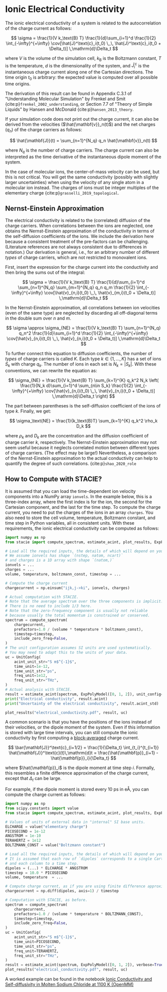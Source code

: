 # Ionic Electrical Conductivity

The ionic electrical conductivity of a system is related to the autocorrelation
of the charge current as follows:

$$
    \sigma = \frac{1}{V k_\text{B} T}
        \frac{1}{d}\sum_{i=1}^d
        \frac{1}{2}
        \int_{-\infty}^{+\infty}
        \cov[\hat{J}^\text{c}_i(t_0) \,,\, \hat{J}^\text{c}_i(t_0 + \Delta_t)]
        \,\mathrm{d}\Delta_t
$$

where $V$ is the volume of the simulation cell,
$k_\text{B}$ is the Boltzmann constant,
$T$ is the temperature,
$d$ is the dimensionality of the system,
and $\hat{J}^\text{c}_i$ is the instantaneous charge current along one of the Cartesian directions.
The time origin $t_0$ is arbitrary:
the expected value is computed over all possible time origins.

The derivation of this result can be found in
Appendix C.3.1 of "Understanding Molecular Simulation"
by Frenkel and Smit {cite:p}`frenkel_2002_understanding`,
or Section 7.7 of "Theory of Simple Liquids"
by Hansen and McDonald {cite:p}`hansen_2013_theory`.

If your simulation code does not print out the charge current,
it can also be derived from the velocities ($\hat{\mathbf{v}}_n(t)$)
and the net charges ($q_n$) of the charge carriers as follows:

$$
    \hat{\mathbf{J}}(t) = \sum_{n=1}^{N_q} q_n \hat{\mathbf{v}}_n(t)
$$

where $N_q$ is the number of charge carriers.
The charge current can also be interpreted as
the time derivative of the instantaneous dipole moment of the system.

In the case of molecular ions, the center-of-mass velocity can be used, but this is not critical.
You will get the same conductivity (possibly with slightly larger uncertainties)
when using the velocity of any single atom in a molecular ion instead.
The charges of ions must be integer multiples of the elementary charge
{cite:p}`grasselli_2019_topological`.

## Nernst-Einstein Approximation

The electrical conductivity is related to the (correlated) diffusion of the charge carriers.
When correlations between the ions are neglected, one obtains the Nernst-Einstein approximation
of the conductivity in terms of the self-diffusion coefficients of the ions.
We include the derivation here because a consistent treatment of the pre-factors
can be challenging.
(Literature references are not always consistent due to differences in notation.)
Our derivation is general, i.e., for an arbitrary number of different *types*
of charge carriers, which are not restricted to monovalent ions.

First, insert the expression for the charge current into the conductivity
and then bring the sums out of the integral:

$$
    \sigma = \frac{1}{V k_\text{B} T}
        \frac{1}{d}\sum_{i=1}^d
        \sum_{n=1}^{N_q} \sum_{m=1}^{N_q}
        q_n q_m
        \frac{1}{2}
        \int_{-\infty}^{+\infty}
        \cov[\hat{v}_{n,i}(t_0) \,,\, \hat{v}_{m,i}(t_0 + \Delta_t)]
        \,\mathrm{d}\Delta_t
$$

In the Nernst-Einstein approximation,
all correlations between ion velocities (even of the same type) are neglected
by discarding all off-diagonal terms in the double sum over $n$ and $m$.

$$
    \sigma \approx \sigma_{NE} = \frac{1}{V k_\text{B} T}
        \sum_{n=1}^{N_q}
        q_n^2
        \frac{1}{d}\sum_{i=1}^d
        \frac{1}{2}
        \int_{-\infty}^{+\infty}
        \cov[\hat{v}_{n,i}(t_0) \,,\, \hat{v}_{n,i}(t_0 + \Delta_t)]
        \,\mathrm{d}\Delta_t
$$

To further connect this equation to diffusion coefficients,
the number of *types* of charge carriers is called $K$.
Each type $k \in \{1, \ldots, K\}$ has a set of ions $S_k$ with charge $q_k$.
The number of ions in each set is $N_k=|S_k|$.
With these conventions, we can rewrite the equation as:

$$
    \sigma_{NE} = \frac{1}{V k_\text{B} T}
        \sum_{k=1}^{K}
        q_k^2 N_k
        \left(
        \frac{1}{N_k d}\sum_{i=1}^d
        \sum_{n\in S_k}
        \frac{1}{2}
        \int_{-\infty}^{+\infty}
        \cov[\hat{v}_{n,i}(t_0) \,,\, \hat{v}_{n,i}(t_0 + \Delta_t)]
        \,\mathrm{d}\Delta_t
        \right)
$$

The part between parentheses is the self-diffusion coefficient of the ions of type $k$.
Finally, we get:

$$
    \sigma_\text{NE} = \frac{1}{k_\text{B}T} \sum_{k=1}^{K} q_k^2 \rho_k D_k
$$

where $\rho_k$ and $D_k$ are the concentration and the diffusion coefficient of charge carrier $k$,
respectively.
The Nernst-Einstein approximation may not seem useful
because it neglects correlated motion between different types of charge carriers.
(The effect may be large!)
Nevertheless, a comparison of the Nernst-Einstein approximation to the actual conductivity
can help to quantify the degree of such correlations.
{cite:p}`shao_2020_role`

## How to Compute with STACIE?

It is assumed that you can load the time-dependent ion velocity components
into a NumPy array `ionvels`.
In the example below, this is a three-index array,
where the first index is for the ion, the second for the Cartesian component,
and the last for the time step.
To compute the charge current, you need to put the charges of the ions
in an array `charges`.
You also need to store the cell volume, temperature,
Boltzmann constant, and time step in Python variables,
all in consistent units.
With these requirements, the ionic electrical conductivity can be computed as follows:

```python
import numpy as np
from stacie import compute_spectrum, estimate_acint, plot_results, ExpPolyModel, UnitConfig

# Load all the required inputs, the details of which will depend on your use case.
# We assume ionvels has shape `(nstep, natom, ncart)`
# and charges is a 1D array with shape `(natom,)`
ionvels = ...
charges = ...
volume, temperature, boltzmann_const, timestep = ...

# Compute the charge current
chargecurrent = np.einsum("ijk,j->ki", ionvels, charges)

# Actual computation with STACIE.
# Note that the average spectrum over the three components is implicit.
# There is no need to include 1/3 here.
# Note that the zero-frequency component is usually not reliable
# because usually the total momentum is constrained or conserved.
spectrum = compute_spectrum(
    chargecurrent,
    prefactors=1.0 / (volume * temperature * boltzmann_const),
    timestep=timestep,
    include_zero_freq=False,
)
# The unit configuration assumes SI units are used systematically.
# You may need to adapt this to the units of your data.
uc = UnitConfig(
    acint_unit_str="S m$^{-1}$",
    time_unit=1e-12,
    time_unit_str="ps",
    freq_unit=1e12,
    freq_unit_str="THz",
)
# Actual analysis with STACIE.
result = estimate_acint(spectrum, ExpPolyModel([0, 1, 2]), unit_config=uc, verbose=True)
print("Electrical conductivity", result.acint)
print("Uncertainty of the electrical conductivity", result.acint_std)

plot_results("electrical_conductivity.pdf", result, uc)
```

A common scenario is that you have the positions of the ions instead of their velocities,
or the dipole moment of the system.
Even if this information is stored with large time intervals,
you can still compute the ionic conductivity by first computing a
[block-averaged](../preparing_inputs/block_averages.md) charge current.

$$
    \bar{\mathbf{J}}^\text{c}_{i+1/2}
      = \frac{1}{\Delta_t}
        \int_{t_i}^{t_{i+1}} \hat{\mathbf{J}}^\text{c}(t)\,\mathrm{d}t
      = \frac{\hat{\mathbf{p}}_{i+1} - \hat{\mathbf{p}}_i}{\Delta_t}
$$

where $\hat{\mathbf{p}}_i$ is the dipole moment at time step $i$.
Formally, this resembles a finite difference approximation of the charge current,
except that $\Delta_t$ can be large.

For example, if the dipole moment is stored every 10 ps in eÅ,
you can compute the charge current as follows:

```python
import numpy as np
from scipy.constants import value
from stacie import compute_spectrum, estimate_acint, plot_results, ExpPolyModel, UnitConfig

# Values of units of external data in "internal" SI base units.
ELCHARGE = value("elementary charge")
PICOSECOND = 1e-12
ANGSTROM = 1e-10
TERAHERTZ = 1e12
BOLTZMANN_CONST = value("Boltzmann constant")

# Load all the required inputs, the details of which will depend on your use case.
# It is assumed that each row of `dipoles` corresponds to a single Cartesian component
# and each column to a time step.
dipoles = (...) * ELCHARGE * ANGSTROM
timestep = 10.0 * PICOSECOND
volume, temperature  = ...

# Compute charge current, as if you are using finite difference approximation.
chargecurrent = np.diff(dipoles, axis=1) / timestep

# Computation with STACIE, as before.
spectrum = compute_spectrum(
    chargecurrent,
    prefactors=1.0 / (volume * temperature * BOLTZMANN_CONST),
    timestep=timestep,
    include_zero_freq=False,
)
uc = UnitConfig(
    acint_unit_str="S m$^{-1}$",
    time_unit=PICOSECOND,
    time_unit_str="ps",
    freq_unit=TERAHERTZ,
    freq_unit_str="THz",
)
result = estimate_acint(spectrum, ExpPolyModel([0, 1, 2]), verbose=True, unit_config=uc)
plot_results("electrical_conductivity.pdf", result, uc)
```

A worked example can be found in the notebook
[Ionic Conductivity and Self-diffusivity in Molten Sodium Chloride at 1100 K (OpenMM)](../examples/molten_salt.py)
